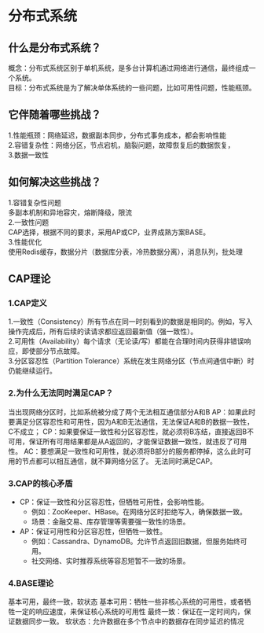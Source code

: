 # 分布式系统
## 什么是分布式系统？
概念：分布式系统区别于单机系统，是多台计算机通过网络进行通信，最终组成一个系统。  
目标：分布式系统是为了解决单体系统的一些问题，比如可用性问题，性能瓶颈。
## 它伴随着哪些挑战？
1.性能瓶颈：网络延迟，数据副本同步，分布式事务成本，都会影响性能  
2.容错复杂性：网络分区，节点宕机，脑裂问题，故障恢复后的数据恢复，  
3.数据一致性  

## 如何解决这些挑战？
1.容错复杂性问题  
多副本机制和异地容灾，熔断降级，限流  
2.一致性问题  
CAP选择，根据不同的要求，采用AP或CP，业界成熟方案BASE。  
3.性能优化  
使用Redis缓存，数据分片（数据库分表，冷热数据分离），消息队列，批处理  

## CAP理论
### 1.CAP定义
1.一致性（Consistency）所有节点在同一时刻看到的数据是相同的。例如，写入操作完成后，所有后续的读请求都应返回最新值（强一致性）。  
2.可用性（Availability）每个请求（无论读/写）都能在合理时间内获得非错误响应，即使部分节点故障。  
3.分区容忍性（Partition Tolerance）系统在发生网络分区（节点间通信中断）时仍能继续运行。
### 2.为什么无法同时满足CAP？
当出现网络分区时，比如系统被分成了两个无法相互通信部分A和B
AP：如果此时要满足分区容忍性和可用性，因为A和B无法通信，无法保证A和B的数据一致性，C不成立；
CP：如果要保证一致性和分区容忍性，就必须将B冻结，直接返回B不可用，保证所有可用结果都是从A返回的，才能保证数据一致性，就违反了可用性。
AC：要想满足一致性和可用性，就必须将B部分的服务都停掉，这么此时可用的节点都可以相互通信，就不算网络分区了。
无法同时满足CAP。
### 3.CAP的核心矛盾
- CP：保证一致性和分区容忍性，但牺牲可用性，会影响性能。
    - 例如：ZooKeeper、HBase。在网络分区时拒绝写入，确保数据一致。
    - 场景：金融交易、库存管理等需要强一致性的场景。
- AP：保证可用性和分区容忍性，但牺牲一致性。
    - 例如：Cassandra、DynamoDB。允许节点返回旧数据，但服务始终可用。
    - 社交网络、实时推荐系统等容忍短暂不一致的场景。
### 4.BASE理论
基本可用，最终一致，软状态
基本可用：牺牲一些非核心系统的可用性，或者牺牲一定的响应速度，来保证核心系统的可用性
最终一致：保证在一定时间内，保证数据同步一致。
软状态：允许数据在多个节点中的数据存在同步延迟的情况
